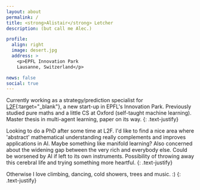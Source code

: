 ```yaml
---
layout: about
permalink: /
title: <strong>Alistair</strong> Letcher
description: (but call me Alec.)

profile:
  align: right
  image: desert.jpg
  address: >
    <p>EPFL Innovation Park
    Lausanne, Switzerland</p>

news: false
social: true
---
```


Currently working as a strategy/prediction specialist for [L2F](https://www.l2f.ch){:target="\_blank"}, a new start-up in EPFL's Innovation Park. Previously studied pure maths and a little CS at Oxford (self-taught machine learning). Master thesis in multi-agent learning, paper on its way.
{: .text-justify}

Looking to do a PhD after some time at L2F. I'd like to find a nice area where 'abstract' mathematical understanding really complements and improves applications in AI. Maybe something like manifold learning? Also concerned about the widening gap between the very rich and everybody else. Could be worsened by AI if left to its own instruments. Possibility of throwing away this cerebral life and trying something more heartful.
{: .text-justify}

Otherwise I love climbing, dancing, cold showers, trees and music. :)
{: .text-justify}
